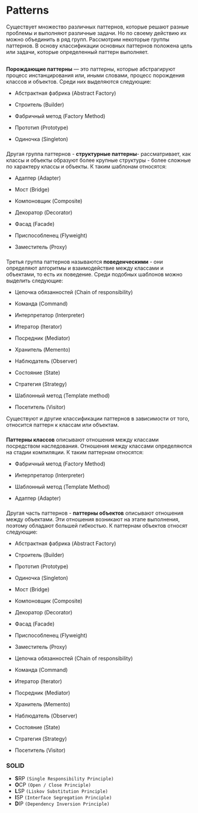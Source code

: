 # Patterns
Существует множество различных паттернов, которые решают разные проблемы и выполняют различные задачи. Но по своему действию их можно объединить в ряд групп. Рассмотрим некоторые группы паттернов. В основу классификации основных паттернов положена цель или задачи, которые определенный паттерн выполняет.
##
**Порождающие паттерны** — это паттерны, которые абстрагируют процесс инстанцирования или, иными словами, процесс порождения классов и объектов. Среди них выделяются следующие:

* Абстрактная фабрика (Abstract Factory)

* Строитель (Builder)

* Фабричный метод (Factory Method)

* Прототип (Prototype)

* Одиночка (Singleton)

### 

Другая группа паттернов - **структурные паттерны**- рассматривает, как классы и объекты образуют более крупные структуры - более сложные по характеру классы и объекты. К таким шаблонам относятся:

* Адаптер (Adapter)

* Мост (Bridge)

* Компоновщик (Composite)

* Декоратор (Decorator)

* Фасад (Facade)

* Приспособленец (Flyweight)

* Заместитель (Proxy)

### 
Третья группа паттернов называются **поведенческими** - они определяют алгоритмы и взаимодействие между классами и объектами, то есть их поведение. Среди подобных шаблонов можно выделить следующие:

* Цепочка обязанностей (Chain of responsibility)

* Команда (Command)

* Интерпретатор (Interpreter)

* Итератор (Iterator)

* Посредник (Mediator)

* Хранитель (Memento)

* Наблюдатель (Observer)

* Состояние (State)

* Стратегия (Strategy)

* Шаблонный метод (Template method)

* Посетитель (Visitor)

Существуют и другие классификации паттернов в зависимости от того, относится паттерн к классам или объектам.

###
**Паттерны классов** описывают отношения между классами посредством наследования. Отношения между классами определяются на стадии компиляции. К таким паттернам относятся:

* Фабричный метод (Factory Method)

* Интерпретатор (Interpreter)

* Шаблонный метод (Template Method)

* Адаптер (Adapter)

###
Другая часть паттернов - **паттерны объектов** описывают отношения между объектами. Эти отношения возникают на этапе выполнения, поэтому обладают большей гибкостью. К паттернам объектов относят следующие:

* Абстрактная фабрика (Abstract Factory)

* Строитель (Builder)

* Прототип (Prototype)

* Одиночка (Singleton)

* Мост (Bridge)

* Компоновщик (Composite)

* Декоратор (Decorator)

* Фасад (Facade)

* Приспособленец (Flyweight)

* Заместитель (Proxy)

* Цепочка обязанностей (Chain of responsibility)

* Команда (Command)

* Итератор (Iterator)

* Посредник (Mediator)

* Хранитель (Memento)

* Наблюдатель (Observer)

* Состояние (State)

* Стратегия (Strategy)

* Посетитель (Visitor)

###	 SOLID
* **S**RP `(Single Responsibility Principle)`
* **O**CP `(Open / Close Principle)`
* **L**SP `(Liskov Substitution Principle)`
* **I**SP `(Interface Segregation Principle)`
* **D**IP `(Dependency Inversion Principle)`